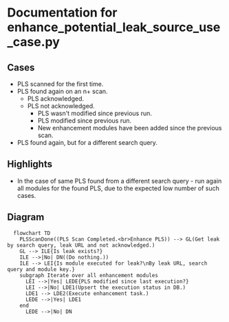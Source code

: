 # Documentation for enhance_potential_leak_source_use_case.py

## Cases
- PLS scanned for the first time.
- PLS found again on an n+ scan.
  - PLS acknowledged.
  - PLS not acknowledged.
    - PLS wasn't modified since previous run.
    - PLS modified since previous run.
    - New enhancement modules have been added since the previous scan.
- PLS found again, but for a different search query.

## Highlights
- In the case of same PLS found from a different search query - 
  run again all modules for the found PLS, due to the expected low number of such cases.

## Diagram

```mermaid
  flowchart TD
    PLSScanDone((PLS Scan Completed.<br>Enhance PLS)) --> GL(Get leak by search query, leak URL and not acknowledged.)
    GL --> ILE{Is leak exists?}
    ILE -->|No| DN((Do nothing.))
    ILE --> LEI{Is module executed for leak?\nBy leak URL, search query and module key.}
    subgraph Iterate over all enhancement modules
      LEI -->|Yes| LEDE{PLS modified since last execution?}
      LEI -->|No| LDE1(Upsert the execution status in DB.)
      LDE1 --> LDE2(Execute enhancement task.)
      LEDE -->|Yes| LDE1    
    end
      LEDE -->|No| DN
```
